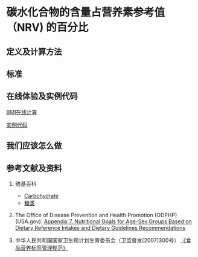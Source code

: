 # 碳水化合物的含量占营养素参考值（NRV) 的百分比

## 定义及计算方法

## 标准

## 在线体验及实例代码

[BMI在线计算](https://jsfiddle.net/quanbinn/zuf59jkt/)

[实例代码]()

## 我们应该怎么做

## 参考文献及资料

1. 维基百科
	- [Carbohydrate](https://en.wikipedia.org/wiki/Carbohydrate)
	- [糖类](https://zh.wikipedia.org/wiki/%E7%B3%96%E7%B1%BB)

2. The Office of Disease Prevention and Health Promotion (ODPHP) (USA.gov): [Appendix 7. Nutritional Goals for Age-Sex Groups Based on Dietary Reference Intakes and Dietary Guidelines Recommendations](https://health.gov/dietaryguidelines/2015/guidelines/appendix-7/)

3. 中华人民共和国国家卫生和计划生育委员会（卫监督发[2007]300号） [《食品营养标签管理规范》](http://www.nhfpc.gov.cn/sps/s3593/200804/e6c1613d28004cf095546ab84723834b.shtml)
